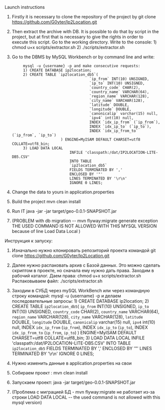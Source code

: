 Launch instructions
1) Firstly it is necessary to clone the repository of the project by
    git clone https://github.com/G0yter/Ip2Location.git
2) Then extract the archive with DB. It is possible to do that by script in the project, but at first that is necessary to give the rights in order to execute this script.
        Go to the working directory. Write to the console:
            1) chmod u+x scripts/extractor.sh
            2) ./scripts/extractor.sh            
3) Go to the DBMS by MySQL Workbench or by command line and write:

            mysql -u {username} -p and make consecutive requests:
            1) CREATE DATABASE ip2location;
            2) CREATE TABLE `ip2location_db5`(
                                          `ip_from` INT(10) UNSIGNED,
                                          `ip_to` INT(10) UNSIGNED,
                                          `country_code` CHAR(2),
                                          `country_name` VARCHAR(64),
                                          `region_name` VARCHAR(128),
                                          `city_name` VARCHAR(128),
                                          `latitude` DOUBLE,
                                          `longitude` DOUBLE,
                                          `canonicalip` varchar(15) null,
                                          `ipv4` int(10) null, 
                                          INDEX `idx_ip_from` (`ip_from`),
                                          INDEX `idx_ip_to` (`ip_to`),
                                          INDEX `idx_ip_from_to` (`ip_from`, `ip_to`)
                             ) ENGINE=MyISAM DEFAULT CHARSET=utf8 COLLATE=utf8_bin;
            3) LOAD DATA LOCAL
                                 INFILE 'classpath:/dat/IP2LOCATION-LITE-DB5.CSV'
                                 INTO TABLE
                                 `ip2location_db5`
                                 FIELDS TERMINATED BY ','
                                 ENCLOSED BY '"'
                                 LINES TERMINATED BY '\r\n'
                                 IGNORE 0 LINES;
4) Change the data to yours in application.properties
5) Build the project mvn clean install
6) Run IT java -jar -jar target/geo-0.0.1-SNAPSHOT.jar
7) (PROBLEM with db migration -- mvn flyway:migrate generate exception THE USED COMMAND IS NOT ALLOWED WITH THIS MYSQL VERSION because of line Load Data Local )

               


Инструкция к запуску:
1) Изначально нужно клонировать репозиторий проекта командой
    git clone https://github.com/G0yter/Ip2Location.git
2) Далее нужно распаковать архив с Базой данных. Это можно сделать скриптом в проекте, но сначала ему нужно дать права.
    Заходим в рабочий каталог. Даем права: 
            chmod u+x scripts/extractor.sh
                               Распаковываем файл:
            ./scripts/extractor.sh
3) Заходим в СУБД через mySQL WorkBench или через командную строку командой:
            mysql -u {username} -p и делаем последовательные запросы:
            1) CREATE DATABASE ip2location;
            2) CREATE TABLE `ip2location_db5`(
                                                 `ip_from` INT(10) UNSIGNED,
                                                 `ip_to` INT(10) UNSIGNED,
                                                 `country_code` CHAR(2),
                                                 `country_name` VARCHAR(64),
                                                 `region_name` VARCHAR(128),
                                                 `city_name` VARCHAR(128),
                                                 `latitude` DOUBLE,
                                                 `longitude` DOUBLE,
                                                 `canonicalip` varchar(15) null,
                                                 `ipv4` int(10) null, 
                                                 INDEX `idx_ip_from` (`ip_from`),
                                                 INDEX `idx_ip_to` (`ip_to`),
                                                 INDEX `idx_ip_from_to` (`ip_from`, `ip_to`)
               ) ENGINE=MyISAM DEFAULT CHARSET=utf8 COLLATE=utf8_bin;
            3) LOAD DATA LOCAL
                   INFILE 'classpath:/dat/IP2LOCATION-LITE-DB5.CSV'
                   INTO TABLE
                   `ip2location_db5`
                   FIELDS TERMINATED BY ','
                   ENCLOSED BY '"'
                   LINES TERMINATED BY '\r\n'
                   IGNORE 0 LINES;
 
4) Нужно изменить данные в application.properties на свои               
5) Собираем проект : mvn clean install
6) Запускаем проект: java -jar target/geo-0.0.1-SNAPSHOT.jar

7) (Проблема с миграцией БД - mvn flyway:migrate не работает из-за строки LOAD DATA LOCAL -- the used command is not allowed with this mysql version)                  
